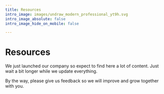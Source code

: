 ```yaml
---
title: Resources
intro_image: images/undraw_modern_professional_yt9h.svg
intro_image_absolute: false
intro_image_hide_on_mobile: false

---
```

# Resources

We just launched our company so expect to find here a lot of content. Just wait a bit longer while we update everything.

By the way, please give us feedback so we will improve and grow together with you.
